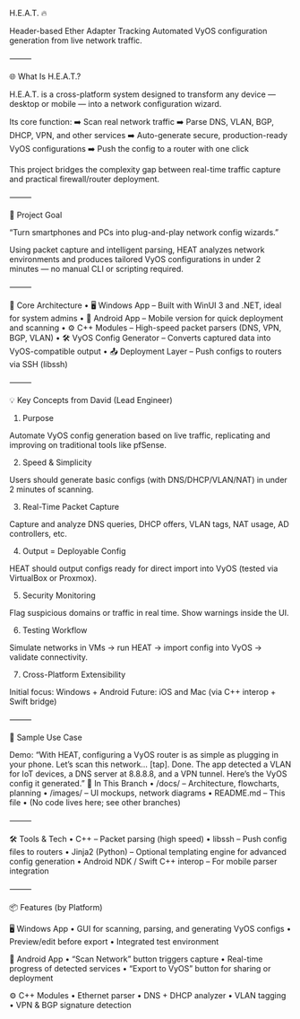 H.E.A.T. 🔥

Header-based Ether Adapter Tracking
Automated VyOS configuration generation from live network traffic.

⸻

🌐 What Is H.E.A.T.?

H.E.A.T. is a cross-platform system designed to transform any device — desktop or mobile — into a network configuration wizard.

Its core function:
➡️ Scan real network traffic
➡️ Parse DNS, VLAN, BGP, DHCP, VPN, and other services
➡️ Auto-generate secure, production-ready VyOS configurations
➡️ Push the config to a router with one click

This project bridges the complexity gap between real-time traffic capture and practical firewall/router deployment.

⸻

🎯 Project Goal

“Turn smartphones and PCs into plug-and-play network config wizards.”

Using packet capture and intelligent parsing, HEAT analyzes network environments and produces tailored VyOS configurations in under 2 minutes — no manual CLI or scripting required.

⸻

🧱 Core Architecture
 • 🖥 Windows App – Built with WinUI 3 and .NET, ideal for system admins
 • 📱 Android App – Mobile version for quick deployment and scanning
 • ⚙️ C++ Modules – High-speed packet parsers (DNS, VPN, BGP, VLAN)
 • 🛠 VyOS Config Generator – Converts captured data into VyOS-compatible output
 • 📤 Deployment Layer – Push configs to routers via SSH (libssh)

⸻

💡 Key Concepts from David (Lead Engineer)

1. Purpose

Automate VyOS config generation based on live traffic, replicating and improving on traditional tools like pfSense.

2. Speed & Simplicity

Users should generate basic configs (with DNS/DHCP/VLAN/NAT) in under 2 minutes of scanning.

3. Real-Time Packet Capture

Capture and analyze DNS queries, DHCP offers, VLAN tags, NAT usage, AD controllers, etc.

4. Output = Deployable Config

HEAT should output configs ready for direct import into VyOS (tested via VirtualBox or Proxmox).

5. Security Monitoring

Flag suspicious domains or traffic in real time. Show warnings inside the UI.

6. Testing Workflow

Simulate networks in VMs → run HEAT → import config into VyOS → validate connectivity.

7. Cross-Platform Extensibility

Initial focus: Windows + Android
Future: iOS and Mac (via C++ interop + Swift bridge)

⸻

🧪 Sample Use Case

Demo:
“With HEAT, configuring a VyOS router is as simple as plugging in your phone. Let’s scan this network… [tap]. Done. The app detected a VLAN for IoT devices, a DNS server at 8.8.8.8, and a VPN tunnel. Here’s the VyOS config it generated.”
📂 In This Branch
 • /docs/ – Architecture, flowcharts, planning
 • /images/ – UI mockups, network diagrams
 • README.md – This file
 • (No code lives here; see other branches)

⸻

🛠 Tools & Tech
 • C++ – Packet parsing (high speed)
 • libssh – Push config files to routers
 • Jinja2 (Python) – Optional templating engine for advanced config generation
 • Android NDK / Swift C++ interop – For mobile parser integration

⸻

📦 Features (by Platform)

🖥 Windows App
 • GUI for scanning, parsing, and generating VyOS configs
 • Preview/edit before export
 • Integrated test environment

📱 Android App
 • “Scan Network” button triggers capture
 • Real-time progress of detected services
 • “Export to VyOS” button for sharing or deployment

⚙️ C++ Modules
 • Ethernet parser
 • DNS + DHCP analyzer
 • VLAN tagging
 • VPN & BGP signature detection
